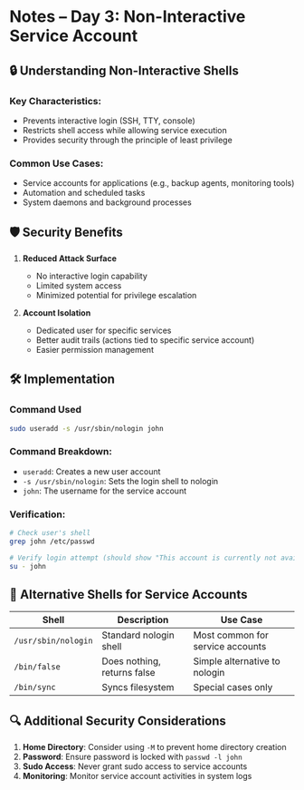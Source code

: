 # Notes – Day 3: Non-Interactive Service Account

## 🔒 Understanding Non-Interactive Shells

### Key Characteristics:
- Prevents interactive login (SSH, TTY, console)
- Restricts shell access while allowing service execution
- Provides security through the principle of least privilege

### Common Use Cases:
- Service accounts for applications (e.g., backup agents, monitoring tools)
- Automation and scheduled tasks
- System daemons and background processes

## 🛡️ Security Benefits

1. **Reduced Attack Surface**
   - No interactive login capability
   - Limited system access
   - Minimized potential for privilege escalation

2. **Account Isolation**
   - Dedicated user for specific services
   - Better audit trails (actions tied to specific service account)
   - Easier permission management

## 🛠️ Implementation

### Command Used
```bash
sudo useradd -s /usr/sbin/nologin john
```

### Command Breakdown:
- `useradd`: Creates a new user account
- `-s /usr/sbin/nologin`: Sets the login shell to nologin
- `john`: The username for the service account

### Verification:
```bash
# Check user's shell
grep john /etc/passwd

# Verify login attempt (should show "This account is currently not available")
su - john
```

## 🔄 Alternative Shells for Service Accounts

| Shell | Description | Use Case |
|-------|-------------|----------|
| `/usr/sbin/nologin` | Standard nologin shell | Most common for service accounts |
| `/bin/false` | Does nothing, returns false | Simple alternative to nologin |
| `/bin/sync` | Syncs filesystem | Special cases only |

## 🔍 Additional Security Considerations

1. **Home Directory**: Consider using `-M` to prevent home directory creation
2. **Password**: Ensure password is locked with `passwd -l john`
3. **Sudo Access**: Never grant sudo access to service accounts
4. **Monitoring**: Monitor service account activities in system logs
